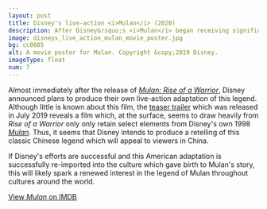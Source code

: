 ```yaml
---
layout: post
title: Disney's live-action <i>Mulan</i> (2020)
description: After Disney&rsquo;s <i>Mulan</i> began receiving significant attention, the Chinese people desired to see this legend retold from a modern Chinese perspective.
image: disneys_live_action_mulan_movie_poster.jpg
bg: cc0605
alt: A movie poster for Mulan. Copyright &copy;2019 Disney.
imageType: float
num: 7
---
```


Almost immediately after the release of *[Mulan: Rise of a Warrior](/pages/post_imperial/mulan_rise_of_a_warrior)*, Disney announced plans to produce their own live-action adaptation of this legend. Although little is known about this film, the [teaser trailer](https://www.youtube.com/watch?v=mVgdfP7qj7s) which was released in July 2019 reveals a film which, at the surface, seems to draw heavily from *Rise of a Warrior* only only retain select elements from Disney's own 1998 *[Mulan](/pages/post_imperial/disneys_mulan)*. Thus, it seems that Disney intends to produce a retelling of this classic Chinese legend which will appeal to viewers in China.

If Disney's efforts are successful and this American adaptation is successfully re-imported into the culture which gave birth to Mulan's story, this will likely spark a renewed interest in the legend of Mulan throughout cultures around the world.

[View *Mulan* on IMDB](https://www.imdb.com/title/tt4566758/)

<br />
<br />
<br />
<br />
<br />
<br />
<br />
